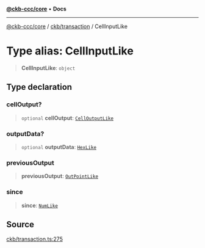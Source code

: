 [**@ckb-ccc/core**](README.md) • **Docs**

***

[@ckb-ccc/core](README.md) / [ckb/transaction](ckb.transaction.md) / CellInputLike

# Type alias: CellInputLike

> **CellInputLike**: `object`

## Type declaration

### cellOutput?

> `optional` **cellOutput**: [`CellOutputLike`](ckb.transaction.Type.CellOutputLike.md)

### outputData?

> `optional` **outputData**: [`HexLike`](hex.Type.HexLike.md)

### previousOutput

> **previousOutput**: [`OutPointLike`](ckb.transaction.Type.OutPointLike.md)

### since

> **since**: [`NumLike`](num.Type.NumLike.md)

## Source

[ckb/transaction.ts:275](https://github.com/SpectreMercury/ccc/blob/1b34760fdeb60ebebc0a7e641c12ef11dff1e7d0/packages/core/src/ckb/transaction.ts#L275)
